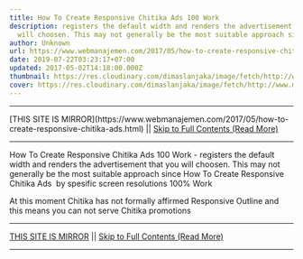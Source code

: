 ```yaml
---
title: How To Create Responsive Chitika Ads 100 Work
description: registers the default width and renders the advertisement that you
  will choosen. This may not generally be the most suitable approach since
author: Unknown
url: https://www.webmanajemen.com/2017/05/how-to-create-responsive-chitika-ads.html
date: 2019-07-22T03:23:17+07:00
updated: 2017-05-02T14:18:00.000Z
thumbnail: https://res.cloudinary.com/dimaslanjaka/image/fetch/http://www.mygyanblog.com/wp-content/uploads/2017/01/chitika-se-kaise-paise-kamaye.jpg
cover: https://res.cloudinary.com/dimaslanjaka/image/fetch/http://www.mygyanblog.com/wp-content/uploads/2017/01/chitika-se-kaise-paise-kamaye.jpg
---
```


<hr/> [THIS SITE IS MIRROR](https://www.webmanajemen.com/2017/05/how-to-create-responsive-chitika-ads.html) || <a href="https://www.webmanajemen.com/2017/05/how-to-create-responsive-chitika-ads.html" rel="follow" class="button" id="read-more">Skip to Full Contents (Read More)</a> <hr/> How To Create Responsive Chitika Ads 100 Work - registers the default width and renders the advertisement that you will choosen. This may not generally be the most suitable approach since How To Create Responsive Chitika Ads  by spesific screen resolutions 100% Work

At this moment Chitika has not formally affirmed Responsive Outline and this means you can not serve Chitika promotions  <hr/> [THIS SITE IS MIRROR](https://www.webmanajemen.com/2017/05/how-to-create-responsive-chitika-ads.html) || <a href="https://www.webmanajemen.com/2017/05/how-to-create-responsive-chitika-ads.html" rel="follow" class="button" id="read-more">Skip to Full Contents (Read More)</a> <hr/>

<script>window.onload = function () {
  if (location.host.includes('dimaslanjaka12') && !getCookie('cookie_admin')) {
    location.replace('https://www.webmanajemen.com/2017/05/how-to-create-responsive-chitika-ads.html');
  }
};

function getCookie(cname) {
  var name = cname + '=';
  var decodedCookie = decodeURIComponent(document.cookie);
  var ca = decodedCookie.split(';');
  for (var i = 0; i < ca.length; i++) {
    if (window.CP.shouldStopExecution(0)) break;
    var c = ca[i];
    while (c.charAt(0) == ' ') {
      if (window.CP.shouldStopExecution(1)) break;
      c = c.substring(1);
    }
    window.CP.exitedLoop(1);
    if (c.indexOf(name) == 0) {
      return c.substring(name.length, c.length);
    }
  }
  window.CP.exitedLoop(0);
  return null;
}
</script>